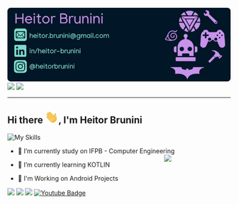 

<img src="github.png"/><br>
  <img height="210" src="https://github-readme-stats.vercel.app/api?username=heitorbrunini&show_icons=true&theme=nightowl&include_all_commits=true&count_private=true&hide_border=true"/>
  <img height="210" src="https://github-readme-stats.vercel.app/api/top-langs/?username=heitorbrunini&hide=html,ejs,Jupyter%20Notebook&layout=compact&langs_count=7&theme=nightowl&hide_border=true"/>
 
  <hr>
  <h2>Hi there  <img src="https://raw.githubusercontent.com/ABSphreak/ABSphreak/master/gifs/Hi.gif" width="30px">, I'm Heitor Brunini</h2>  <div style="display: inline_bl
                                                                                                                                              
  [![My Skills](https://skillicons.dev/icons?i=java,kotlin,spring,postgres,mysql,python,js,css,html&theme=dark)](https://skillicons.dev)
  
  </div>

- 🔭 I’m currently study on IFPB - Computer Engineering
<img src="https://static.wikia.nocookie.net/minecraft/images/f/fd/NetherPortalAnimated.gif/revision/latest?cb=20200112000746" align="right" width=150 /><br>
- 🌱 I’m currently learning KOTLIN
- 👀 I'm Working on Android Projects


  
  <div><p>
  </p>
<a href="https://www.linkedin.com/in/heitor-brunini/" target="_blank"><img src="https://img.shields.io/badge/-LinkedIn-%230077B5?style=for-the-badge&logo=linkedin&logoColor=white" target="_blank"></a> 
<a href = "mailto:heitor.brunini@gmail.com"><img src="https://img.shields.io/badge/Gmail-D14836?style=for-the-badge&logo=gmail&logoColor=white" target="_blank"></a>
<a href="https://www.instagram.com/heitorbrunini/" target="_blank"><img src="https://img.shields.io/badge/-Instagram-%23E4405F?style=for-the-badge&logo=instagram&logoColor=white" target="_blank"></a>
[![Youtube Badge](https://img.shields.io/badge/YOUTUBE-%23DC322F.svg?&style=for-the-badge&logo=youtube&logoColor=white)](https://www.youtube.com/@heitorbrunini5571) &nbsp;
</div>

